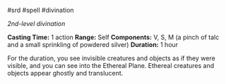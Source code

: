  #srd #spell #divination 

*2nd-level divination*

**Casting Time:** 1 action
**Range:** Self
**Components:** V, S, M (a pinch of talc and a small sprinkling of powdered silver)
**Duration:** 1 hour

For the duration, you see invisible creatures and objects as if they were visible, and you can see into the Ethereal Plane. Ethereal creatures and objects appear ghostly and translucent.
